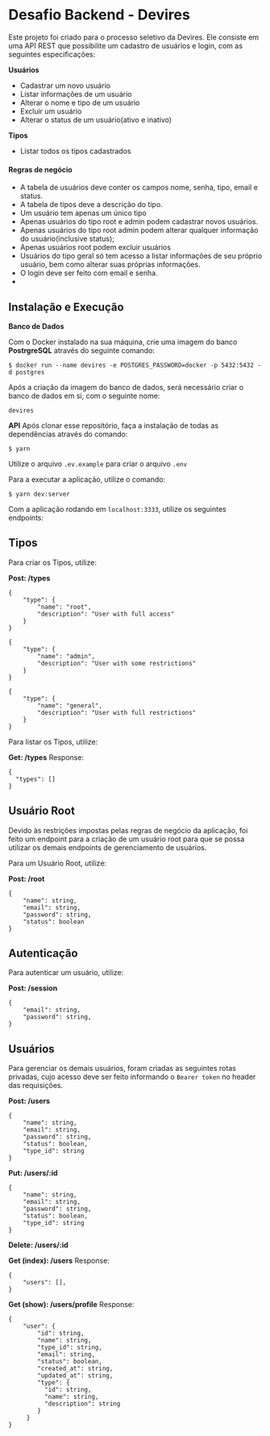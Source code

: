 # Desafio Backend - Devires

Este projeto foi criado para o processo seletivo da Devires. Ele consiste em uma API REST que possibilite um cadastro de usuários e login, com as seguintes especificações:

**Usuários**

-   Cadastrar um novo usuário
-   Listar informações de um usuário
-   Alterar o nome e tipo de um usuário
-   Excluir um usuário
-   Alterar o status de um usuário(ativo e inativo)

**Tipos**

-   Listar todos os tipos cadastrados

#### Regras de negócio

-   A tabela de usuários deve conter os campos nome, senha, tipo, email e status.
-   A tabela de tipos deve a descrição do tipo.
-   Um usuário tem apenas um único tipo
-   Apenas usuários do tipo root e admin podem cadastrar novos usuários.
-   Apenas usuários do tipo root admin podem alterar qualquer informação do usuário(inclusive status);
-   Apenas usuários root podem excluir usuários
-   Usuários do tipo geral só tem acesso a listar informações de seu próprio usuário, bem como alterar suas próprias informações.
-   O login deve ser feito com email e senha.
-
## Instalação e Execução

**Banco de Dados**

Com o Docker instalado na sua máquina, crie uma imagem do banco **PostrgreSQL** através do seguinte comando:
````
$ docker run --name devires -e POSTGRES_PASSWORD=docker -p 5432:5432 -d postgres
````
Após a criação da imagem do banco de dados, será necessário criar o banco de dados em si, com o seguinte nome:

```
devires
```

**API**
Após clonar esse repositório, faça a instalação de todas as dependências através do comando:

```
$ yarn
```

Utilize o arquivo `.ev.example` para criar o arquivo `.env`


Para a executar a aplicação, utilize o comando:

```
$ yarn dev:server
```

Com a aplicação rodando em `localhost:3333`, utilize os seguintes endpoints:


## **Tipos**

Para criar os Tipos, utilize:

**Post: /types**
```
{
	"type": {
		"name": "root",
		"description": "User with full access"
	}
}
```

```
{
	"type": {
		"name": "admin",
		"description": "User with some restrictions"
	}
}
```

```
{
	"type": {
		"name": "general",
		"description": "User with full restrictions"
	}
}
```

Para listar os Tipos, utilize:

**Get: /types**
Response:
```
{
  "types": []
}
```

## Usuário Root
Devido às restrições impostas pelas regras de negócio da aplicação, foi feito um endpoint para a criação de um usuário root para que se possa utilizar os demais endpoints de gerenciamento de usuários.

Para um Usuário Root, utilize:

**Post: /root**
```
{
	"name": string,
	"email": string,
	"password": string,
	"status": boolean
}
```

## Autenticação

Para autenticar um usuário, utilize:

**Post: /session**
```
{
	"email": string,
	"password": string,
}
```

## Usuários
Para gerenciar os demais usuários, foram criadas as seguintes rotas privadas, cujo acesso deve ser feito informando o `Bearer token` no header das requisições.

**Post: /users**
```
{
	"name": string,
	"email": string,
	"password": string,
	"status": boolean,
	"type_id": string
}
```

**Put: /users/:id**
```
{
	"name": string,
	"email": string,
	"password": string,
	"status": boolean,
	"type_id": string
}
```

**Delete: /users/:id**

**Get (index): /users**
Response:
```
{
	"users": [],
}
```

**Get (show): /users/profile**
Response:
```
{
	"user": {
	    "id": string,
	    "name": string,
	    "type_id": string,
	    "email": string,
	    "status": boolean,
	    "created_at": string,
	    "updated_at": string,
	    "type": {
	      "id": string,
	      "name": string,
	      "description": string
	    }
	 }
}
```
